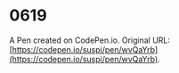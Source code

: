 # 0619

A Pen created on CodePen.io. Original URL: [https://codepen.io/suspi/pen/wvQaYrb](https://codepen.io/suspi/pen/wvQaYrb).


